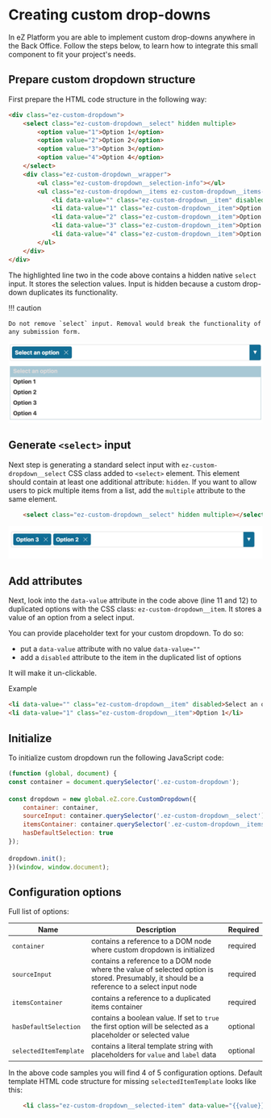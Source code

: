 # Creating custom drop-downs

In eZ Platform you are able to implement custom drop-downs anywhere in the Back Office.
Follow the steps below, to learn how to integrate this small component to fit your project's needs.

## Prepare custom dropdown structure

First prepare the HTML code structure in the following way:

```html hl_lines="2 11 12"
<div class="ez-custom-dropdown">
    <select class="ez-custom-dropdown__select" hidden multiple>
        <option value="1">Option 1</option>
        <option value="2">Option 2</option>
        <option value="3">Option 3</option>
        <option value="4">Option 4</option>
    </select>
    <div class="ez-custom-dropdown__wrapper">
        <ul class="ez-custom-dropdown__selection-info"></ul>
        <ul class="ez-custom-dropdown__items ez-custom-dropdown__items--hidden">
            <li data-value="" class="ez-custom-dropdown__item" disabled>Select an option</li>
            <li data-value="1" class="ez-custom-dropdown__item">Option 1</li>
            <li data-value="2" class="ez-custom-dropdown__item">Option 2</li>
            <li data-value="3" class="ez-custom-dropdown__item">Option 3</li>
            <li data-value="4" class="ez-custom-dropdown__item">Option 4</li>
        </ul>
    </div>
</div>
```

The highlighted line two in the code above contains a hidden native `select` input. It stores the selection values.
Input is hidden because a custom drop-down duplicates its functionality.

!!! caution

    Do not remove `select` input. Removal would break the functionality of any submission form.

![Dropdown expanded state](img/dropdown_expanded_state.jpg)

## Generate `<select>` input

Next step is generating a standard select input with `ez-custom-dropdown__select` CSS class added to `<select>` element.
This element should contain at least one additional attribute: `hidden`. 
If you want to allow users to pick multiple items from a list, add the `multiple` attribute to the same element.

```html
    <select class="ez-custom-dropdown__select" hidden multiple></select>
```

![Dropdown multiple selection](img/dropdown_multiple_selection.jpg)

## Add attributes

Next, look into the `data-value` attribute in the code above (line 11 and 12) to duplicated options with the CSS class: `ez-custom-dropdown__item`.
It stores a value of an option from a select input.

You can provide placeholder text for your custom dropdown. To do so:

- put a `data-value` attribute with no value `data-value=""`
- add a `disabled` attribute to the item in the duplicated list of options 

It will make it un-clickable.

Example
 
```html
<li data-value="" class="ez-custom-dropdown__item" disabled>Select an option</li>
<li data-value="1" class="ez-custom-dropdown__item">Option 1</li>
```

## Initialize

To initialize custom dropdown run the following JavaScript code:

```javascript
(function (global, document) {
const container = document.querySelector('.ez-custom-dropdown');

const dropdown = new global.eZ.core.CustomDropdown({
    container: container,
    sourceInput: container.querySelector('.ez-custom-dropdown__select'),
    itemsContainer: container.querySelector('.ez-custom-dropdown__items'),
    hasDefaultSelection: true
});

dropdown.init();
})(window, window.document);
```

## Configuration options

Full list of options:

|Name|Description|Required|
|----|-----------|--------|
|`container`|contains a reference to a DOM node where custom dropdown is initialized|required|
|`sourceInput`|contains a reference to a DOM node where the value of selected option is stored. Presumably, it should be a reference to a select input node|required|
|`itemsContainer`|contains a reference to a duplicated items container|required|
|`hasDefaultSelection`|contains a boolean value. If set to `true` the first option will be selected as a placeholder or selected value|optional|
|`selectedItemTemplate`|contains a literal template string with placeholders for `value` and `label` data|optional|

In the above code samples you will find 4 of 5 configuration options.
Default template HTML code structure for missing `selectedItemTemplate` looks like this:

```html
    <li class="ez-custom-dropdown__selected-item" data-value="{{value}}">{{label}}<span class="${CLASS_REMOVE_SELECTION}"></span></li>
```